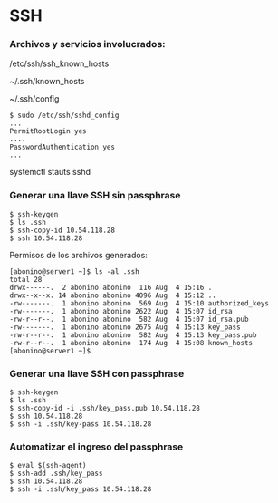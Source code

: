# SSH

### Archivos y servicios involucrados:


/etc/ssh/ssh_known_hosts

~/.ssh/known_hosts

~/.ssh/config

```
$ sudo /etc/ssh/sshd_config
...
PermitRootLogin yes
....
PasswordAuthentication yes
...
```

systemctl stauts sshd


### Generar una llave SSH sin passphrase

```
$ ssh-keygen
$ ls .ssh
$ ssh-copy-id 10.54.118.28
$ ssh 10.54.118.28
```

Permisos de los archivos generados:

```
[abonino@server1 ~]$ ls -al .ssh
total 28
drwx------.  2 abonino abonino  116 Aug  4 15:16 .
drwx--x--x. 14 abonino abonino 4096 Aug  4 15:12 ..
-rw-------.  1 abonino abonino  569 Aug  4 15:10 authorized_keys
-rw-------.  1 abonino abonino 2622 Aug  4 15:07 id_rsa
-rw-r--r--.  1 abonino abonino  582 Aug  4 15:07 id_rsa.pub
-rw-------.  1 abonino abonino 2675 Aug  4 15:13 key_pass
-rw-r--r--.  1 abonino abonino  582 Aug  4 15:13 key_pass.pub
-rw-r--r--.  1 abonino abonino  174 Aug  4 15:08 known_hosts
[abonino@server1 ~]$
```

### Generar una llave SSH con passphrase

```
$ ssh-keygen
$ ls .ssh
$ ssh-copy-id -i .ssh/key_pass.pub 10.54.118.28
$ ssh 10.54.118.28
$ ssh -i .ssh/key-pass 10.54.118.28
```

### Automatizar el ingreso del passphrase

```
$ eval $(ssh-agent)
$ ssh-add .ssh/key_pass
$ ssh 10.54.118.28
$ ssh -i .ssh/key_pass 10.54.118.28
```
